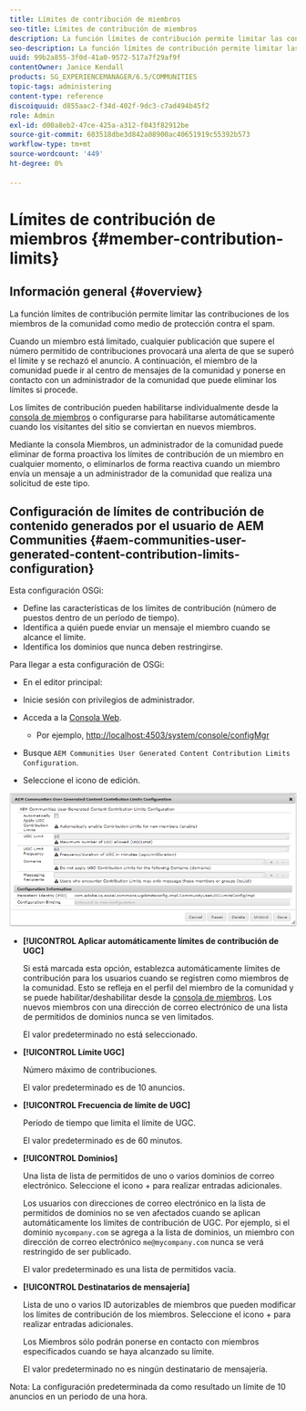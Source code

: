 ```yaml
---
title: Límites de contribución de miembros
seo-title: Límites de contribución de miembros
description: La función límites de contribución permite limitar las contribuciones para protegerlas contra el spam
seo-description: La función límites de contribución permite limitar las contribuciones para protegerlas contra el spam
uuid: 99b2a855-3f0d-41a0-9572-517a7f29af9f
contentOwner: Janice Kendall
products: SG_EXPERIENCEMANAGER/6.5/COMMUNITIES
topic-tags: administering
content-type: reference
discoiquuid: d855aac2-f34d-402f-9dc3-c7ad494b45f2
role: Admin
exl-id: d00a8eb2-47ce-425a-a312-f043f82912be
source-git-commit: 603518dbe3d842a08900ac40651919c55392b573
workflow-type: tm+mt
source-wordcount: '449'
ht-degree: 0%

---
```


# Límites de contribución de miembros {#member-contribution-limits}

## Información general {#overview}

La función límites de contribución permite limitar las contribuciones de los miembros de la comunidad como medio de protección contra el spam.

Cuando un miembro está limitado, cualquier publicación que supere el número permitido de contribuciones provocará una alerta de que se superó el límite y se rechazó el anuncio. A continuación, el miembro de la comunidad puede ir al centro de mensajes de la comunidad y ponerse en contacto con un administrador de la comunidad que puede eliminar los límites si procede.

Los límites de contribución pueden habilitarse individualmente desde la [consola de miembros](members.md) o configurarse para habilitarse automáticamente cuando los visitantes del sitio se conviertan en nuevos miembros.

Mediante la consola Miembros, un administrador de la comunidad puede eliminar de forma proactiva los límites de contribución de un miembro en cualquier momento, o eliminarlos de forma reactiva cuando un miembro envía un mensaje a un administrador de la comunidad que realiza una solicitud de este tipo.

## Configuración de límites de contribución de contenido generados por el usuario de AEM Communities {#aem-communities-user-generated-content-contribution-limits-configuration}

Esta configuración OSGi:

* Define las características de los límites de contribución (número de puestos dentro de un período de tiempo).
* Identifica a quién puede enviar un mensaje el miembro cuando se alcance el límite.
* Identifica los dominios que nunca deben restringirse.

Para llegar a esta configuración de OSGi:

* En el editor principal:
* Inicie sesión con privilegios de administrador.
* Acceda a la [Consola Web](../../help/sites-deploying/configuring-osgi.md).

   * Por ejemplo, [http://localhost:4503/system/console/configMgr](http://localhost:4503/system/console/configMgr)

* Busque `AEM Communities User Generated Content Contribution Limits Configuration`.
* Seleccione el icono de edición.

![configure-limits](assets/configure-limits.png)

* **[!UICONTROL Aplicar automáticamente límites de contribución de UGC]**

   Si está marcada esta opción, establezca automáticamente límites de contribución para los usuarios cuando se registren como miembros de la comunidad. Esto se refleja en el perfil del miembro de la comunidad y se puede habilitar/deshabilitar desde la [consola de miembros](members.md). Los nuevos miembros con una dirección de correo electrónico de una lista de permitidos de dominios nunca se ven limitados.

   El valor predeterminado no está seleccionado.

* **[!UICONTROL Límite UGC]**

   Número máximo de contribuciones.

   El valor predeterminado es de 10 anuncios.

* **[!UICONTROL Frecuencia de límite de UGC]**

   Período de tiempo que limita el límite de UGC.

   El valor predeterminado es de 60 minutos.

* **[!UICONTROL Dominios]**

   Una lista de lista de permitidos de uno o varios dominios de correo electrónico. Seleccione el icono + para realizar entradas adicionales.

   Los usuarios con direcciones de correo electrónico en la lista de permitidos de dominios no se ven afectados cuando se aplican automáticamente los límites de contribución de UGC. Por ejemplo, si el dominio `mycompany.com` se agrega a la lista de dominios, un miembro con dirección de correo electrónico `me@mycompany.com` nunca se verá restringido de ser publicado.

   El valor predeterminado es una lista de permitidos vacía.

* **[!UICONTROL Destinatarios de mensajería]**

   Lista de uno o varios ID autorizables de miembros que pueden modificar los límites de contribución de los miembros. Seleccione el icono + para realizar entradas adicionales.

   Los Miembros sólo podrán ponerse en contacto con miembros especificados cuando se haya alcanzado su límite.

   El valor predeterminado no es ningún destinatario de mensajería.

Nota: La configuración predeterminada da como resultado un límite de 10 anuncios en un periodo de una hora.
